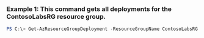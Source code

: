 ### Example 1: This command gets all deployments for the ContosoLabsRG resource group.
```powershell
PS C:\> Get-AzResourceGroupDeployment -ResourceGroupName ContosoLabsRG
```

